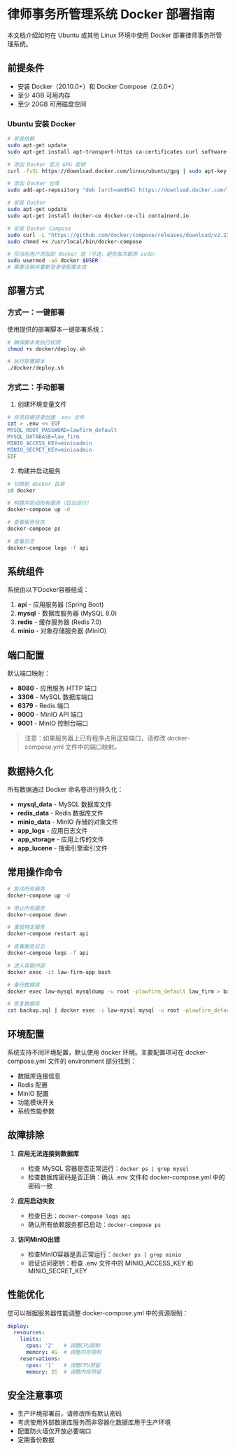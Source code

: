# 律师事务所管理系统 Docker 部署指南

本文档介绍如何在 Ubuntu 或其他 Linux 环境中使用 Docker 部署律师事务所管理系统。

## 前提条件

- 安装 Docker（20.10.0+）和 Docker Compose（2.0.0+）
- 至少 4GB 可用内存
- 至少 20GB 可用磁盘空间

### Ubuntu 安装 Docker

```bash
# 安装依赖
sudo apt-get update
sudo apt-get install apt-transport-https ca-certificates curl software-properties-common

# 添加 Docker 官方 GPG 密钥
curl -fsSL https://download.docker.com/linux/ubuntu/gpg | sudo apt-key add -

# 添加 Docker 仓库
sudo add-apt-repository "deb [arch=amd64] https://download.docker.com/linux/ubuntu $(lsb_release -cs) stable"

# 安装 Docker
sudo apt-get update
sudo apt-get install docker-ce docker-ce-cli containerd.io

# 安装 Docker Compose
sudo curl -L "https://github.com/docker/compose/releases/download/v2.23.3/docker-compose-$(uname -s)-$(uname -m)" -o /usr/local/bin/docker-compose
sudo chmod +x /usr/local/bin/docker-compose

# 将当前用户添加到 docker 组（可选，避免每次都用 sudo）
sudo usermod -aG docker $USER
# 需要注销并重新登录使配置生效
```

## 部署方式

### 方式一：一键部署

使用提供的部署脚本一键部署系统：

```bash
# 确保脚本有执行权限
chmod +x docker/deploy.sh

# 执行部署脚本
./docker/deploy.sh
```

### 方式二：手动部署

1. 创建环境变量文件

```bash
# 在项目根目录创建 .env 文件
cat > .env << EOF
MYSQL_ROOT_PASSWORD=lawfirm_default
MYSQL_DATABASE=law_firm
MINIO_ACCESS_KEY=minioadmin
MINIO_SECRET_KEY=minioadmin
EOF
```

2. 构建并启动服务

```bash
# 切换到 docker 目录
cd docker

# 构建并启动所有服务（后台运行）
docker-compose up -d

# 查看服务状态
docker-compose ps

# 查看日志
docker-compose logs -f api
```

## 系统组件

系统由以下Docker容器组成：

1. **api** - 应用服务器 (Spring Boot)
2. **mysql** - 数据库服务器 (MySQL 8.0)
3. **redis** - 缓存服务器 (Redis 7.0)
4. **minio** - 对象存储服务器 (MinIO)

## 端口配置

默认端口映射：

- **8080** - 应用服务 HTTP 端口
- **3306** - MySQL 数据库端口
- **6379** - Redis 端口
- **9000** - MinIO API 端口
- **9001** - MinIO 控制台端口

> 注意：如果服务器上已有程序占用这些端口，请修改 docker-compose.yml 文件中的端口映射。

## 数据持久化

所有数据通过 Docker 命名卷进行持久化：

- **mysql_data** - MySQL 数据库文件
- **redis_data** - Redis 数据库文件
- **minio_data** - MinIO 存储的对象文件
- **app_logs** - 应用日志文件
- **app_storage** - 应用上传的文件
- **app_lucene** - 搜索引擎索引文件

## 常用操作命令

```bash
# 启动所有服务
docker-compose up -d

# 停止所有服务
docker-compose down

# 重启特定服务
docker-compose restart api

# 查看服务日志
docker-compose logs -f api

# 进入容器内部
docker exec -it law-firm-app bash

# 备份数据库
docker exec law-mysql mysqldump -u root -plawfirm_default law_firm > backup.sql

# 恢复数据库
cat backup.sql | docker exec -i law-mysql mysql -u root -plawfirm_default law_firm
```

## 环境配置

系统支持不同环境配置，默认使用 docker 环境。主要配置项可在 docker-compose.yml 文件的 environment 部分找到：

- 数据库连接信息
- Redis 配置
- MinIO 配置
- 功能模块开关
- 系统性能参数

## 故障排除

1. **应用无法连接到数据库**
   - 检查 MySQL 容器是否正常运行：`docker ps | grep mysql`
   - 检查数据库密码是否正确：确认 .env 文件和 docker-compose.yml 中的密码一致

2. **应用启动失败**
   - 检查日志：`docker-compose logs api`
   - 确认所有依赖服务都已启动：`docker-compose ps`

3. **访问MinIO出错**
   - 检查MinIO容器是否正常运行：`docker ps | grep minio`
   - 验证访问密钥：检查 .env 文件中的 MINIO_ACCESS_KEY 和 MINIO_SECRET_KEY

## 性能优化

您可以根据服务器性能调整 docker-compose.yml 中的资源限制：

```yaml
deploy:
  resources:
    limits:
      cpus: '2'   # 调整CPU限制
      memory: 4G  # 调整内存限制
    reservations:
      cpus: '1'   # 调整CPU预留
      memory: 2G  # 调整内存预留
```

## 安全注意事项

- 生产环境部署前，请修改所有默认密码
- 考虑使用外部数据库服务而非容器化数据库用于生产环境
- 配置防火墙仅开放必要端口
- 定期备份数据 